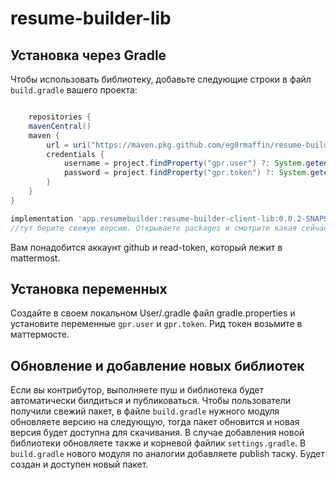 # resume-builder-lib

## Установка через Gradle

Чтобы использовать библиотеку, добавьте следующие строки в файл `build.gradle` вашего проекта:

```gradle

    repositories {
    mavenCentral()
    maven {
        url = uri("https://maven.pkg.github.com/eg0rmaffin/resume-builder-client-lib")
        credentials {
            username = project.findProperty("gpr.user") ?: System.getenv("USERNAME")
            password = project.findProperty("gpr.token") ?: System.getenv("TOKEN")
        }
    }
}

implementation 'app.resumebuilder:resume-builder-client-lib:0.0.2-SNAPSHOT'
//тут берите свежую версию. Открываете packages и смотрите какая сейчас версия пакета. В этом примере мы импортируем client-model

```

Вам понадобится аккаунт github и read-token, который лежит в mattermost. 


## Установка переменных

Создайте в своем локальном User/.gradle файл gradle.properties и установите переменные `gpr.user` и `gpr.token`. Рид токен возьмите в маттермосте.

## Обновление и добавление новых библиотек

Если вы контрибутор, выполняете пуш и библиотека будет автоматически билдиться и публиковаться. Чтобы пользователи получили свежий пакет, в файле `build.gradle` нужного модуля обновляете версию на следующую, тогда пакет обновится и новая версия будет доступна для скачивания. В случае добавления новой библиотеки обновляете также и корневой файлик `settings.gradle`. В `build.gradle` нового модуля по аналогии добавляете publish таску. Будет создан и доступен новый пакет.
